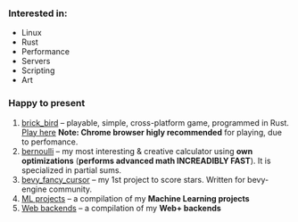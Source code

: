 ### Interested in:
* Linux
* Rust
* Performance
* Servers
* Scripting
* Art
### Happy to present
1. [brick_bird](https://github.com/Siiir/brick_bird) – playable, simple, cross-platform game, programmed in Rust.  
   [Play here](https://siiir.github.io/brick_bird/) **Note: Chrome browser higly recommended** for playing, due to perfomance.
2. [bernoulli](https://github.com/Siiir/Bernoulli) – my most interesting & creative calculator using **own optimizations** (**performs advanced math INCREADIBLY FAST**). It is specialized in partial sums.
3. [bevy_fancy_cursor](https://github.com/Siiir/bevy_fancy_cursor) – my 1st project to score stars. Written for bevy-engine community.
4. [ML projects](https://github.com/Siiir/ML) – a compilation of my **Machine Learning projects**
5. [Web backends](https://github.com/Siiir/web_backend) – a compilation of my **Web+ backends**
